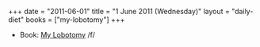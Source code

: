 +++
date = "2011-06-01"
title = "1 June 2011 (Wednesday)"
layout = "daily-diet"
books = ["my-lobotomy"]
+++

<ul>
<li class="entry books">Book: <a href="/books/my-lobotomy">My Lobotomy</a> /f/</li>
</ul>